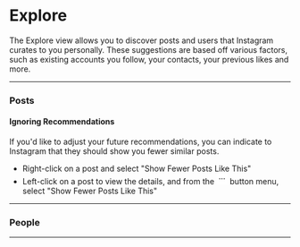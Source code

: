 # Explore

The Explore view allows you to discover posts and users that Instagram curates to you personally. These suggestions are based off various factors, such as existing accounts you follow, your contacts, your previous likes and more.

<hr />

### Posts

#### Ignoring Recommendations

If you'd like to adjust your future recommendations, you can indicate to Instagram that they should show you fewer similar posts. 

- Right-click on a post and select "Show Fewer Posts Like This"
- Left-click on a post to view the details, and from the <img src="/views/assets/actions-menu.png" width="20" height="20" /> button menu, select "Show Fewer Posts Like This"

<hr />

### People


<hr />

